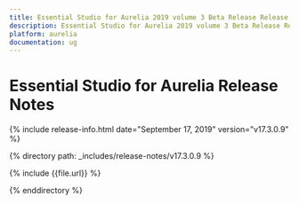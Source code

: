 ```yaml
---
title: Essential Studio for Aurelia 2019 volume 3 Beta Release Release Notes  
description: Essential Studio for Aurelia 2019 volume 3 Beta Release Release Notes  
platform: aurelia
documentation: ug
---
```


# Essential Studio for Aurelia  Release Notes  

{% include release-info.html date="September 17, 2019"  version="v17.3.0.9" %} 


{% directory path: _includes/release-notes/v17.3.0.9 %}

{% include {{file.url}} %}

{% enddirectory %}